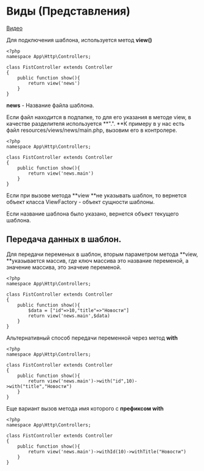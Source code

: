 # Виды \(Представления\)

[Видео](https://youtu.be/IjrF3p2wOfw)

Для подключения шаблона, используется метод **view\(\)**

```
<?php
namespace App\Http\Controllers;

class FistController extends Controller
{
    public function show(){
        return view('news')
    }
}
```

**news** - Название файла шаблона.

Если файл находится в подпапке, то для его указания в методе view, в качестве разделителя используется **".". **К примеру в у нас есть файл resources/views/news/main.php, вызовим его в контролере.

```
<?php
namespace App\Http\Controllers;

class FistController extends Controller
{
    public function show(){
        return view('news.main')
    }
}
```

Если при вызове метода **view **не указывать шаблон, то вернется объект класса ViewFactory - объект сущности шаблоны.

Если название шаблона было указано, вернется объект текущего шаблона.

## Передача данных в шаблон.

Для передачи переменых в шаблон, вторым параметром метода **view, **указывается массив, где ключ массива это название переменой, а значение массива, это значеие переменой.

```
<?php
namespace App\Http\Controllers;

class FistController extends Controller
{
    public function show(){
        $data = ["id"=>10,"title"=>"Новости"]
        return view('news.main',$data)
    }
}
```

Альтернативный способ передачи переменной через метод **with**

```
<?php
namespace App\Http\Controllers;

class FistController extends Controller
{
    public function show(){
        return view('news.main')->with("id",10)->with("title","Новости")
    }
}
```

Еще вариант вызов метода имя которого с **префиксом with**

```
<?php
namespace App\Http\Controllers;

class FistController extends Controller
{
    public function show(){
        return view('news.main')->withId(10)->withTitle("Новости")
    }
}
```



